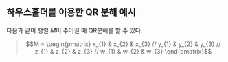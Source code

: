 ## **하우스홀더를 이용한 QR 분해 예시**
다음과 같이 행렬 $M$이 주어질 때 QR분해를 할 수 있다.
> ```math
> M = 
> \begin{pmatrix}
> x_{1} & x_{2} & x_{3} //
> y_{1} & y_{2} & y_{3} //
> z_{1} & z_{2} & z_{3} //
> w_{1} & w_{2} & w_{3}
> \end{pmatrix}
> ```
